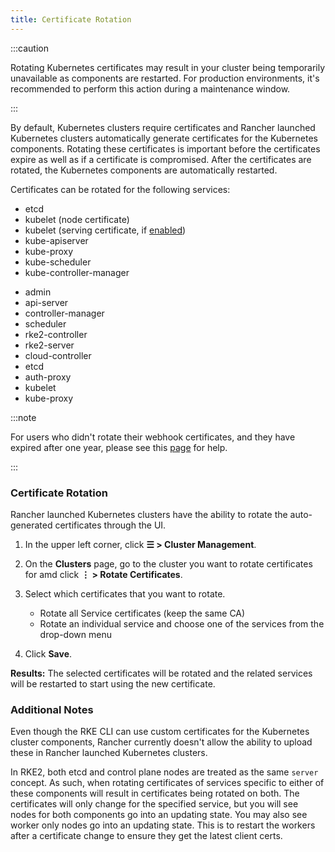 ```yaml
---
title: Certificate Rotation
---
```


:::caution

Rotating Kubernetes certificates may result in your cluster being temporarily unavailable as components are restarted. For production environments, it's recommended to perform this action during a maintenance window.

:::

By default, Kubernetes clusters require certificates and Rancher launched Kubernetes clusters automatically generate  certificates for the Kubernetes components. Rotating these certificates is important before the certificates expire as well as if a certificate is compromised. After the certificates are rotated, the Kubernetes components are automatically restarted.

Certificates can be rotated for the following services:

<Tabs>
<TabItem value="RKE">

- etcd
- kubelet (node certificate)
- kubelet (serving certificate, if [enabled](https://rancher.com/docs/rke/latest/en/config-options/services/#kubelet-options))
- kube-apiserver
- kube-proxy
- kube-scheduler
- kube-controller-manager

</TabItem>
<TabItem value="RKE2">

- admin
- api-server
- controller-manager
- scheduler
- rke2-controller
- rke2-server
- cloud-controller
- etcd
- auth-proxy
- kubelet
- kube-proxy

</TabItem>
</Tabs>

:::note

For users who didn't rotate their webhook certificates, and they have expired after one year, please see this [page](../../../troubleshooting/other-troubleshooting-tips/expired-webhook-certificate-rotation.md) for help.

:::

### Certificate Rotation

Rancher launched Kubernetes clusters have the ability to rotate the auto-generated certificates through the UI.

1. In the upper left corner, click **☰ > Cluster Management**.
1. On the **Clusters** page, go to the cluster you want to rotate certificates for amd click **⋮ > Rotate Certificates**.
1. Select which certificates that you want to rotate.

   * Rotate all Service certificates (keep the same CA)
   * Rotate an individual service and choose one of the services from the drop-down menu

1. Click **Save**.

**Results:** The selected certificates will be rotated and the related services will be restarted to start using the new certificate.

### Additional Notes

<Tabs>
<TabItem value="RKE">

Even though the RKE CLI can use custom certificates for the Kubernetes cluster components, Rancher currently doesn't allow the ability to upload these in Rancher launched Kubernetes clusters.

</TabItem>
<TabItem value="RKE2">

In RKE2, both etcd and control plane nodes are treated as the same `server` concept. As such, when rotating certificates of services specific to either of these components will result in certificates being rotated on both. The certificates will only change for the specified service, but you will see nodes for both components go into an updating state. You may also see worker only nodes go into an updating state. This is to restart the workers after a certificate change to ensure they get the latest client certs.

</TabItem>
</Tabs>
